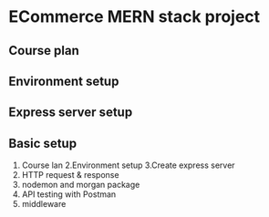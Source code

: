 # ECommerce MERN stack project


## Course plan

## Environment setup 

## Express server setup


## Basic setup 
1. Course lan
2.Environment setup
3.Create express server
4. HTTP request & response
5. nodemon and morgan package 
6. API testing with Postman
7. middleware

